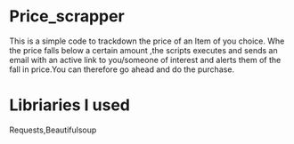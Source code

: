 # Price_scrapper 
This is a simple code to trackdown the price of an Item of you choice.
Whe the price falls below a certain amount ,the scripts executes and sends an email with an active link to you/someone of interest and alerts them of the fall in price.You can therefore go ahead and do the purchase.

# Libriaries I used
Requests,Beautifulsoup